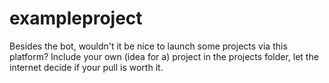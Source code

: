 # exampleproject

Besides the bot, wouldn't it be nice to launch some projects via this platform?
Include your own (idea for a) project in the projects folder, let the internet decide if your pull is worth it.
